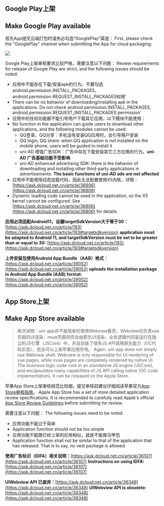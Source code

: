 

## Google Play上架
## Make Google Play available

首先App提交云端打包时请务必勾选“GooglePlay”渠道：
First, please check the "GooglePlay" channel when submitting the App for cloud packaging:

![](https://dcloud-img.oss-cn-hangzhou.aliyuncs.com/uni-app/doc/channel-google.png)

Google Play上架审核要求比较严格，需要注意以下问题：
Review requirements for release of Google Play are strict, and the following issues should be noted:
- 应用中不能存在下载/安装apk的行为，不要勾选android.permission.INSTALL_PACKAGES、android.permission.REQUEST_INSTALL_PACKAGES权限‘
- There can be no behavior of downloading/installing apk in the applications. Do not check android.permission.INSTALL_PACKAGES, android.permission.REQUEST_INSTALL_PACKAGES permission'
- 应用中的任何功能都不能引导用户下载其它应用，以下模块不能使用：
- No function in the application can guide users to download other applications, and the following modules cannot be used:
  + QQ登录、QQ分享：手机没有安装QQ应用时，会引导用户安装
  + QQ login, QQ share: when QQ application is not installed on the mobile phone, users will be guided to install it
  + uni-AD 增强广告SDK：广告中存在下载安装其它三方应用的行为。**uni-AD 广告基础功能不受影响**
  + uni-AD enhanced advertising SDK: there is the behavior of downloading and installing other third-party applications in advertisements. **The basic functions of uni-AD ads are not affected**
- 应用中不能使用动态加载代码，因此无法配置使用X5内核，详情：[https://ask.dcloud.net.cn/article/36806](https://ask.dcloud.net.cn/article/36806)
- Dynamic loading code cannot be used in the application, so the X5 kernel cannot be configured. See [https://ask.dcloud.net.cn/article/36806](https://ask.dcloud.net.cn/article/36806) for details.

**应用必须适配Android11，设置targetSdkVersion大于等于30：**[https://ask.dcloud.net.cn/article/193](https://ask.dcloud.net.cn/article/193#targetsdkversion)
**application must be adapted to Android 11, and targetSdkVersion must be set to be greater than or equal to 30:** [https://ask.dcloud.net.cn/article/193](https://ask.dcloud.net.cn/article/193#targetsdkversion)

**上传安装包使用Android App Bundle（AAB）格式：**[https://ask.dcloud.net.cn/article/39052](https://ask.dcloud.net.cn/article/39052)
**uploads the installation package in Android App Bundle (AAB) format:** [https://ask.dcloud.net.cn/article/39052](https://ask.dcloud.net.cn/article/39052)



## App Store上架
## Make App Store available

>再次说明：uni-app并不是简单的使用Webview套壳，Webview仅负责vue页面的UI渲染，nvue页面则完全由原生UI渲染，业务逻辑代码是运行在独立的JS引擎（JSCore）中，并且封装了很多JS API调用原生能力（OC代码实现），完全可以上架苹果应用市场。
> Again: uni-app does not simply use Webview shell. Webview is only responsible for UI rendering of vue pages, while nvue pages are completely rendered by native UI. The business logic code runs in an standalone JS engine (JSCore), and encapsulates many capabilities of JS API calling native (OC code implementation). It can be released on the Apple Store.

苹果App Store上架审核规范比较细，提交审核前建议仔细阅读苹果官方[App Store审核指南](https://developer.apple.com/cn/app-store/review/guidelines/)。
Apple App Store has a set of more detailed application review specifications. It is recommended to carefully read Apple's official [App Store Review Guidelines](https://developer.apple.com/cn/app-store/review/guidelines/) before submitting for review.

需要注意以下问题：
The following issues need to be noted:
- 应用功能不能过于简单
- Application function should not be too simple
- 应用功能不能跟已经上架的应用相似，就是不能做马甲包
- Application function shall not be similar to that of the application that has released. That is to say, no vest package is allowed

**使用广告标识（IDFA）相关说明：**[https://ask.dcloud.net.cn/article/36107](https://ask.dcloud.net.cn/article/36107)
**Instructions on using IDFA:** [https://ask.dcloud.net.cn/article/36107](https://ask.dcloud.net.cn/article/36107)

**UIWebview API 已废弃：**[https://ask.dcloud.net.cn/article/36348](https://ask.dcloud.net.cn/article/36348)
**UIWebview API is obsolete:** [https://ask.dcloud.net.cn/article/36348](https://ask.dcloud.net.cn/article/36348)

